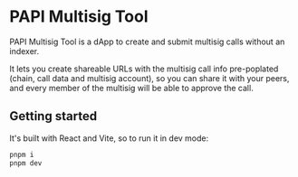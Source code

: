 # PAPI Multisig Tool

PAPI Multisig Tool is a dApp to create and submit multisig calls without an indexer.

It lets you create shareable URLs with the multisig call info pre-poplated (chain, call data and multisig account), so you can share it with your peers, and every member of the multisig will be able to approve the call.

## Getting started

It's built with React and Vite, so to run it in dev mode:

```sh
pnpm i
pnpm dev
```
